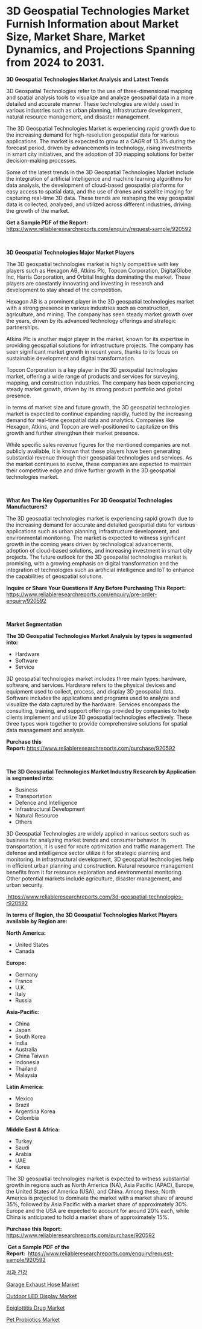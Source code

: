 <p><h1>3D Geospatial Technologies Market Furnish Information about Market Size, Market Share, Market Dynamics, and Projections Spanning from 2024 to 2031.</h1></p><p><strong>3D Geospatial Technologies Market Analysis and Latest Trends</strong></p>
<p><p>3D Geospatial Technologies refer to the use of three-dimensional mapping and spatial analysis tools to visualize and analyze geospatial data in a more detailed and accurate manner. These technologies are widely used in various industries such as urban planning, infrastructure development, natural resource management, and disaster management.</p><p>The 3D Geospatial Technologies Market is experiencing rapid growth due to the increasing demand for high-resolution geospatial data for various applications. The market is expected to grow at a CAGR of 13.3% during the forecast period, driven by advancements in technology, rising investments in smart city initiatives, and the adoption of 3D mapping solutions for better decision-making processes.</p><p>Some of the latest trends in the 3D Geospatial Technologies Market include the integration of artificial intelligence and machine learning algorithms for data analysis, the development of cloud-based geospatial platforms for easy access to spatial data, and the use of drones and satellite imaging for capturing real-time 3D data. These trends are reshaping the way geospatial data is collected, analyzed, and utilized across different industries, driving the growth of the market.</p></p>
<p><strong>Get a Sample PDF of the Report:&nbsp;</strong> <a href="https://www.reliableresearchreports.com/enquiry/request-sample/920592">https://www.reliableresearchreports.com/enquiry/request-sample/920592</a></p>
<p>&nbsp;</p>
<p><strong>3D Geospatial Technologies Major Market Players</strong></p>
<p><p>The 3D geospatial technologies market is highly competitive with key players such as Hexagon AB, Atkins Plc, Topcon Corporation, DigitalGlobe Inc, Harris Corporation, and Orbital Insights dominating the market. These players are constantly innovating and investing in research and development to stay ahead of the competition.</p><p>Hexagon AB is a prominent player in the 3D geospatial technologies market with a strong presence in various industries such as construction, agriculture, and mining. The company has seen steady market growth over the years, driven by its advanced technology offerings and strategic partnerships.</p><p>Atkins Plc is another major player in the market, known for its expertise in providing geospatial solutions for infrastructure projects. The company has seen significant market growth in recent years, thanks to its focus on sustainable development and digital transformation.</p><p>Topcon Corporation is a key player in the 3D geospatial technologies market, offering a wide range of products and services for surveying, mapping, and construction industries. The company has been experiencing steady market growth, driven by its strong product portfolio and global presence.</p><p>In terms of market size and future growth, the 3D geospatial technologies market is expected to continue expanding rapidly, fueled by the increasing demand for real-time geospatial data and analytics. Companies like Hexagon, Atkins, and Topcon are well-positioned to capitalize on this growth and further strengthen their market presence.</p><p>While specific sales revenue figures for the mentioned companies are not publicly available, it is known that these players have been generating substantial revenue through their geospatial technologies and services. As the market continues to evolve, these companies are expected to maintain their competitive edge and drive further growth in the 3D geospatial technologies market.</p></p>
<p>&nbsp;</p>
<p><strong>What Are The Key Opportunities For 3D Geospatial Technologies Manufacturers?</strong></p>
<p><p>The 3D geospatial technologies market is experiencing rapid growth due to the increasing demand for accurate and detailed geospatial data for various applications such as urban planning, infrastructure development, and environmental monitoring. The market is expected to witness significant growth in the coming years driven by technological advancements, adoption of cloud-based solutions, and increasing investment in smart city projects. The future outlook for the 3D geospatial technologies market is promising, with a growing emphasis on digital transformation and the integration of technologies such as artificial intelligence and IoT to enhance the capabilities of geospatial solutions.</p></p>
<p><strong>Inquire or Share Your Questions If Any Before Purchasing This Report:</strong> <a href="https://www.reliableresearchreports.com/enquiry/pre-order-enquiry/920592">https://www.reliableresearchreports.com/enquiry/pre-order-enquiry/920592</a></p>
<p>&nbsp;</p>
<p><strong>Market Segmentation</strong></p>
<p><strong>The 3D Geospatial Technologies Market Analysis by types is segmented into:</strong></p>
<p><ul><li>Hardware</li><li>Software</li><li>Service</li></ul></p>
<p><p>3D geospatial technologies market includes three main types: hardware, software, and services. Hardware refers to the physical devices and equipment used to collect, process, and display 3D geospatial data. Software includes the applications and programs used to analyze and visualize the data captured by the hardware. Services encompass the consulting, training, and support offerings provided by companies to help clients implement and utilize 3D geospatial technologies effectively. These three types work together to provide comprehensive solutions for spatial data management and analysis.</p></p>
<p><strong>Purchase this Report:&nbsp;</strong><a href="https://www.reliableresearchreports.com/purchase/920592">https://www.reliableresearchreports.com/purchase/920592</a></p>
<p>&nbsp;</p>
<p><strong>The 3D Geospatial Technologies Market Industry Research by Application is segmented into:</strong></p>
<p><ul><li>Business</li><li>Transportation</li><li>Defence and Intelligence</li><li>Infrastructural Development</li><li>Natural Resource</li><li>Others</li></ul></p>
<p><p>3D Geospatial Technologies are widely applied in various sectors such as business for analyzing market trends and consumer behavior. In transportation, it is used for route optimization and traffic management. The defense and intelligence sector utilize it for strategic planning and monitoring. In infrastructural development, 3D geospatial technologies help in efficient urban planning and construction. Natural resource management benefits from it for resource exploration and environmental monitoring. Other potential markets include agriculture, disaster management, and urban security.</p></p>
<p><a href="https://www.reliableresearchreports.com/3d-geospatial-technologies-r920592">&nbsp;https://www.reliableresearchreports.com/3d-geospatial-technologies-r920592</a></p>
<p><strong>In terms of Region, the 3D Geospatial Technologies Market Players available by Region are:</strong></p>
<p>
    <p> <strong> North America: </strong>
        <ul>
            <li>United States</li>
            <li>Canada</li>
        </ul>
        </p> 
    <p> <strong> Europe: </strong>
        <ul>
            <li>Germany</li>
            <li>France</li>
            <li>U.K.</li>
            <li>Italy</li>
            <li>Russia</li>
        </ul>
        </p> 
    <p> <strong> Asia-Pacific: </strong>
        <ul>
            <li>China</li>
            <li>Japan</li>
            <li>South Korea</li>
            <li>India</li>
            <li>Australia</li>
            <li>China Taiwan</li>
            <li>Indonesia</li>
            <li>Thailand</li>
            <li>Malaysia</li>
        </ul>
        </p> 
    <p> <strong> Latin America: </strong>
        <ul>
            <li>Mexico</li>
            <li>Brazil</li>
            <li>Argentina Korea</li>
            <li>Colombia</li>
        </ul>
        </p> 
    <p> <strong> Middle East & Africa: </strong>
        <ul>
            <li>Turkey</li>
            <li>Saudi</li>
            <li>Arabia</li>
            <li>UAE</li>
            <li>Korea</li>
        </ul>
    </p>
    </p>
<p><p>The 3D geospatial technologies market is expected to witness substantial growth in regions such as North America (NA), Asia Pacific (APAC), Europe, the United States of America (USA), and China. Among these, North America is projected to dominate the market with a market share of around 35%, followed by Asia Pacific with a market share of approximately 30%. Europe and the USA are expected to account for around 20% each, while China is anticipated to hold a market share of approximately 15%.</p></p>
<p><strong>Purchase this Report: </strong><a href="https://www.reliableresearchreports.com/purchase/920592">https://www.reliableresearchreports.com/purchase/920592</a></p>
<p>&nbsp;<strong>Get a Sample PDF of the Report:&nbsp;&nbsp;</strong><a href="https://www.reliableresearchreports.com/enquiry/request-sample/920592">https://www.reliableresearchreports.com/enquiry/request-sample/920592</a></p>
<p><strong></strong></p>
<p><p><a href="https://medium.com/@puputzim_20688/%EC%B9%98%EA%B3%BC-%EB%B3%B4%EA%B1%B4-%EC%82%B0%EC%97%85-%EB%B6%84%EC%84%9D-%EB%B3%B4%EA%B3%A0%EC%84%9C-%EC%9D%91%EC%9A%A9%ED%94%84%EB%A1%9C%EA%B7%B8%EB%9E%A8-%EC%A7%80%EC%97%AD-%EA%B2%BD%EC%9F%81-%EC%A0%84%EB%9E%B5%EB%B3%84-%EC%8B%9C%EC%9E%A5-%EA%B7%9C%EB%AA%A8-%EC%A0%90%EC%9C%A0%EC%9C%A8-%ED%8A%B8%EB%A0%8C%EB%93%9C-2024-2031-42eded63d11f">치과 건강</a></p><p><a href="https://medium.com/@amanda.hamilton54645/strategic-insights-into-global-garage-exhaust-hose-market-trends-2024-2031-covered-in-114-4a90e05112bf">Garage Exhaust Hose Market</a></p><p><a href="https://www.linkedin.com/pulse/global-outdoor-led-display-market-status-2024-2031-forecast-nihje?trackingId=M96Cfov4RRuxVj50bzAlRA%3D%3D">Outdoor LED Display Market</a></p><p><a href="https://github.com/kishanagarner91/Market-Research-Report-List-1/blob/main/epiglottitis-drug-market.md">Epiglottitis Drug Market</a></p><p><a href="https://www.linkedin.com/pulse/pet-probiotics-market-share-analysis-growth-trends-forecasts-ik2re?trackingId=1hBwYUnUSbiXCJyL5v6KWA%3D%3D">Pet Probiotics Market</a></p></p>